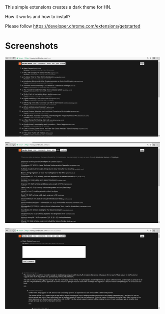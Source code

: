 This simple extensions creates a dark theme for HN.

How it works and how to install?

Please follow https://developer.chrome.com/extensions/getstarted

<h1>Screenshots</h1>

![screenshot1](https://raw.githubusercontent.com/vin01/DarkHN/master/screenshots/screenshot1.png)

![screenshot2](https://raw.githubusercontent.com/vin01/DarkHN/master/screenshots/screenshot2.png)

![screenshot3](https://raw.githubusercontent.com/vin01/DarkHN/master/screenshots/screenshot3.png)
